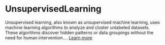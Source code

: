 # UnsupervisedLearning
Unsupervised learning, also known as unsupervised machine learning, uses machine learning algorithms to analyze and cluster unlabeled datasets. These algorithms discover hidden patterns or data groupings without the need for human intervention....
[Learn more](https://www.ibm.com/topics/unsupervised-learning#:~:text=the%20next%20step-,What%20is%20unsupervised%20learning%3F,the%20need%20for%20human%20intervention.)
